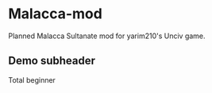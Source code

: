 # Malacca-mod
Planned Malacca Sultanate mod for yarim210's Unciv game.

## Demo subheader
Total beginner